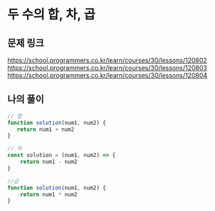# 두 수의 합, 차, 곱

## 문제 링크

https://school.programmers.co.kr/learn/courses/30/lessons/120802
https://school.programmers.co.kr/learn/courses/30/lessons/120803
https://school.programmers.co.kr/learn/courses/30/lessons/120804
<br>

## 나의 풀이

```js
// 합
function solution(num1, num2) {
   return num1 + num2
}

// 차
const solution = (num1, num2) => {
    return num1 - num2
}

//곱
function solution(num1, num2) {
    return num1 * num2
}
```